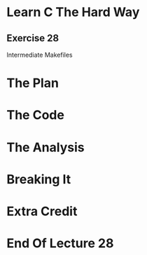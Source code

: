 Learn C The Hard Way
=======

Exercise 28
----

Intermediate Makefiles



The Plan
====


The Code
====



The Analysis
====




Breaking It
====




Extra Credit
====



End Of Lecture 28
=====



